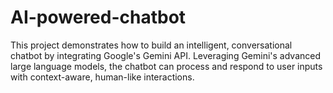 # AI-powered-chatbot
This project demonstrates how to build an intelligent, conversational chatbot by integrating Google's Gemini API. Leveraging Gemini's advanced large language models, the chatbot can process and respond to user inputs with context-aware, human-like interactions.
